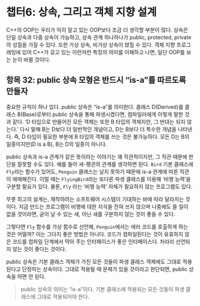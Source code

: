 # 챕터6: 상속, 그리고 객체 지향 설계

C++의 OOP는 우리가 익히 알고 있는 OOP보다 조금 더 생각할 부분이 많다. 상속은 단일 상속과 다중 상속이 가능하고, 상속 관계 하나하나가 public, protected, private의 성질을 가질 수 있다. 또한 가상 상속, 비가상 상속이 얹힐 수 있다. 객체 지향 프로그래밍에 있어 C++가 갖고 있는 이런저런 특징의 의미를 이해하고 나면, 일단 OOP를 보는 눈이 바뀔 것이다.

## 항목 32: public 상속 모형은 반드시 “is-a”를 따르도록 만들자

중요한 규칙이 하나 있다. public 상속은 “is-a”를 의미한다. 클래스 D(Derived)를 클래스 B(Base)로부터 public 상속을 통해 파생시켰다면, 컴파일러에게 이렇게 말한 것과 같다. ‘D 타입으로 만들어진 모든 객체는 또한 B 타입의 객체지만, 그 반대는 되지 않는다.’ 다시 말해 B는 D보다 더 일반적인 개념이고, D는 B보다 더 특수한 개념을 나타낸다. 즉, D 타입이 필요한 부분에 B 타입의 객체를 쓰는 것은 불가능하다. 모든 D는 B의 일종이지만(D is a B), B는 D의 일종이 아니다.

public 상속과 is-a 관계가 같은 뜻이라는 이야기는 꽤 직관적이지만, 그 직관 때문에 판단을 잘못할 수도 있다. 예를 들어 새-펭귄의 관계를 생각하면 된다. `Bird` 기본 클래스에 `Fly`라는 함수가 있어도, `Penguin` 클래스는 날지 못하기 때문에 is-a 관계에 따른 직관이 애매해진다. 이럴 때는 `FlyingBird`라는 또다른 파생 클래스를 이용해 ‘비행 능력’을 구분할 필요가 있다. 물론, `Fly` 라는 ‘비행 능력’ 자체가 필요하지 않는 프로그램도 있다.

무릇 최고의 설계는, 제작하려는 소프트웨어 시스템이 기대하는 바에 따라 달라지는 것이다. 지금 만드는 프로그램이 비행에 대한 지식을 전혀 쓰지 않으며 나중에도 쓸 일이 없을 것이라면, 굳이 날 수 있는 새, 아닌 새를 구분하지 않는 것이 좋을 수 있다.

그렇다면 `Fly` 함수를 가상 함수로 선언해, `Penguin`에서는 에러 코드를 호출하게 하는 것은 어떨까? 이는 그다지 좋은 방법은 아니다. 코드가 컴파일된다는 것이 유효하지 않은 코드를 컴파일 단계에서 막아 주는 인터페이스가 좋은 인터페이스다. 차라리 선언되지 않는 것이 좋다는 것이다.

public 상속은 기본 클래스 객체가 가진 모든 것들이 파생 클래스 객체에도 그대로 적용된다고 단정하는 상속이다. 그대로 적용될 때 문제가 있을 것이라고 판단되면, public 상속을 하면 안 된다.

> public 상속의 의미는 “is-a”이다. 기본 클래스에 적용되는 모든 것들이 파생 클래스에 그대로 적용되어야 한다.